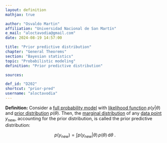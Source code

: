 ```yaml
---
layout: definition
mathjax: true

author: "Osvaldo Martin"
affiliation: "Universidad Nacional de San Martín"
e_mail: "aloctavodia@gmail.com"
date: 2024-08-19 14:57:00

title: "Prior predictive distribution"
chapter: "General Theorems"
section: "Bayesian statistics"
topic: "Probabilistic modeling"
definition: "Prior predictive distribution"

sources:

def_id: "D202"
shortcut: "prior-pred"
username: "aloctavodia"
---
```



**Definition:** Consider a [full probability model](/D/fpm) with [likelihood function](/D/lf) $p(y \vert \theta)$ and [prior distribution](/D/prior) $p(\theta)$. Then, the [marginal distribution](/D/dist-marg) of any [data point](/D/data) $y_{\mathrm{new}}$, accounting for the prior distribution, is called the prior predictive distribution:

$$ \label{eq:prior-pred}
p(y_{\mathrm{new}}) = \int p(y_{\mathrm{new}} \vert \theta) \, p(\theta) \, \mathrm{d}\theta \; .
$$